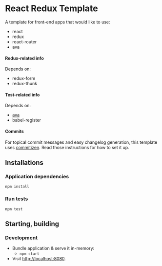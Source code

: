 # React Redux Template

A template for front-end apps that would like to use:

* react
* redux
* react-router
* ava

#### Redux-related info

Depends on:

* redux-form
* redux-thunk

#### Test-related info

Depends on:

* [ava](https://github.com/avajs/ava)
* babel-register

#### Commits

For topical commit messages and easy changelog generation, this template uses
[commitizen](https://github.com/commitizen/cz-cli). Read those instructions for
how to set it up.

## Installations

### Application dependencies

`npm install`

### Run tests

`npm test`

## Starting, building

### Development

* Bundle application & serve it in-memory:
  * `npm start`
* Visit [http://localhost:8080](http://localhost:8080).
